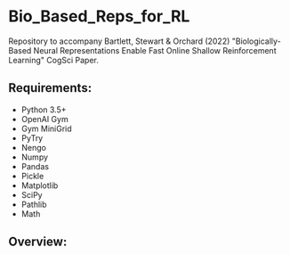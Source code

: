 # Bio_Based_Reps_for_RL
Repository to accompany Bartlett, Stewart & Orchard (2022) "Biologically-Based Neural Representations Enable Fast Online Shallow Reinforcement Learning" CogSci Paper.

## Requirements:

* Python 3.5+
* OpenAI Gym
* Gym MiniGrid
* PyTry
* Nengo
* Numpy
* Pandas
* Pickle
* Matplotlib
* SciPy
* Pathlib
* Math

## Overview:


